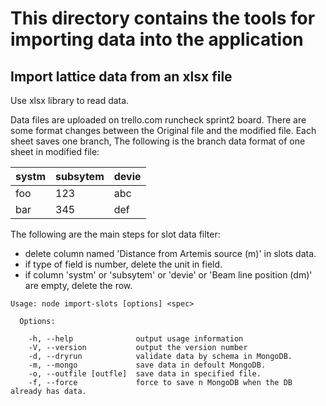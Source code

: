 # This directory contains the tools for importing data into the application
## Import lattice data from an xlsx file
Use xlsx library to read data.

Data files are uploaded on trello.com runcheck sprint2 board. There are some format changes between the Original file and the modified file. Each sheet saves one branch,
The following is the branch data format of one sheet in modified file:

| systm         |subsytem          | devie         |
| ------------- | ---------------- | ------------- |
| foo           | 123              | abc           |
| bar           | 345              | def           |

The following are the main steps for slot data filter:
  - delete column named 'Distance from Artemis source (m)' in slots data.
  - if type of field is number, delete the unit in field.
  - if column 'systm' or 'subsytem' or 'devie' or 'Beam line position (dm)' are empty, delete the row.

```
Usage: node import-slots [options] <spec>

  Options:

    -h, --help              output usage information
    -V, --version           output the version number
    -d, --dryrun            validate data by schema in MongoDB.
    -m, --mongo             save data in defoult MongoDB.
    -o, --outfile [outfle]  save data in specified file.
    -f, --force             force to save n MongoDB when the DB already has data.
```
